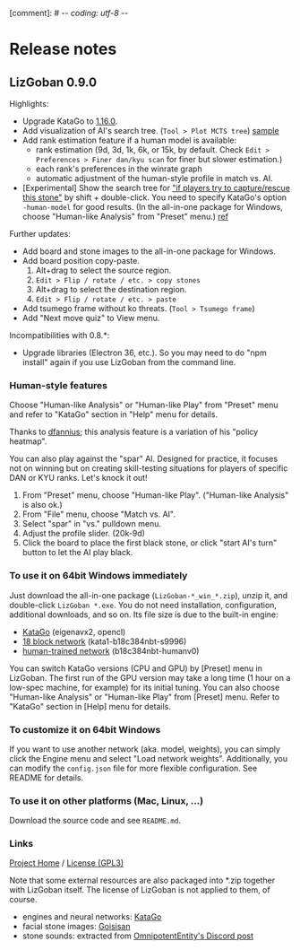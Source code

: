[comment]: # -*- coding: utf-8 -*-

# Release notes

## LizGoban 0.9.0

Highlights:

* Upgrade KataGo to [1.16.0](https://github.com/lightvector/KataGo/releases/tag/v1.16.0).
* Add visualization of AI's search tree. (`Tool > Plot MCTS tree`) [sample](https://kaorahi.github.io/visual_MCTS/)
* Add rank estimation feature if a human model is available:
  * rank estimation (9d, 3d, 1k, 6k, or 15k, by default. Check `Edit > Preferences > Finer dan/kyu scan` for finer but slower estimation.)
  * each rank's preferences in the winrate graph
  * automatic adjustment of the human-style profile in match vs. AI.
* [Experimental] Show the search tree for ["if players try to capture/rescue this stone"](https://github.com/lightvector/KataGo/issues/1031#issuecomment-2746727449) by shift + double-click. You need to specify KataGo's option `-human-model` for good results. (In the all-in-one package for Windows, choose "Human-like Analysis" from "Preset" menu.) [ref](https://github.com/kaorahi/visual_MCTS/tree/master/sample4)

Further updates:

* Add board and stone images to the all-in-one package for Windows.
* Add board position copy-paste.
  1. Alt+drag to select the source region.
  2. `Edit > Flip / rotate / etc. > copy stones`
  3. Alt+drag to select the destination region.
  4. `Edit > Flip / rotate / etc. > paste`
* Add tsumego frame without ko threats. (`Tool > Tsumego frame`)
* Add "Next move quiz" to View menu.

Incompatibilities with 0.8.*:

* Upgrade libraries (Electron 36, etc.). So you may need to do "npm install" again if you use LizGoban from the command line.

### Human-style features

Choose "Human-like Analysis" or "Human-like Play" from "Preset" menu and refer to "KataGo" section in "Help" menu for details.

Thanks to [dfannius](https://github.com/dfannius); this analysis feature is a variation of his "policy heatmap".

You can also play against the "spar" AI. Designed for practice, it focuses not on winning but on creating skill-testing situations for players of specific DAN or KYU ranks. Let's knock it out!

1. From "Preset" menu, choose "Human-like Play". ("Human-like Analysis" is also ok.)
2. From "File" menu, choose "Match vs. AI".
3. Select "spar" in "vs." pulldown menu.
4. Adjust the profile slider. (20k-9d)
5. Click the board to place the first black stone, or click "start AI's turn" button to let the AI play black.

### To use it on 64bit Windows immediately

Just download the all-in-one package (`LizGoban-*_win_*.zip`), unzip it, and double-click `LizGoban *.exe`. You do not need installation, configuration, additional downloads, and so on. Its file size is due to the built-in engine:

* [KataGo](https://github.com/lightvector/KataGo/releases/) (eigenavx2, opencl)
* [18 block network](https://katagotraining.org/networks/) (kata1-b18c384nbt-s9996)
* [human-trained network](https://github.com/lightvector/KataGo/releases/tag/v1.15.0) (b18c384nbt-humanv0)

You can switch KataGo versions (CPU and GPU) by [Preset] menu in LizGoban. The first run of the GPU version may take a long time (1 hour on a low-spec machine, for example) for its initial tuning. You can also choose "Human-like Analysis" or "Human-like Play" from [Preset] menu. Refer to "KataGo" section in [Help] menu for details.

### To customize it on 64bit Windows

If you want to use another network (aka. model, weights), you can simply click the Engine menu and select "Load network weights". Additionally, you can modify the `config.json` file for more flexible configuration. See README for details.

### To use it on other platforms (Mac, Linux, ...)

Download the source code and see `README.md`.

### Links

[Project Home](https://github.com/kaorahi/lizgoban) /
[License (GPL3)](https://github.com/kaorahi/lizgoban/blob/master/LICENSE.txt)

Note that some external resources are also packaged into *.zip together with LizGoban itself. The license of LizGoban is not applied to them, of course.

* engines and neural networks: [KataGo](https://github.com/lightvector/KataGo/)
* facial stone images: [Goisisan](https://www.asahi-net.or.jp/~hk6t-itu/igo/goisisan.html)
* stone sounds: extracted from [OmnipotentEntity's Discord post](https://discord.com/channels/417022162348802048/417038123822743552/1251545825226526792)

